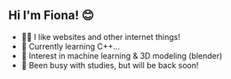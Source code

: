
## Hi I'm Fiona! 😊
- 👩‍💻 I like websites and other internet things!
- 📝 Currently learning C++...
- 🌸 Interest in machine learning & 3D modeling (blender)
- 🌷 Been busy with studies, but will be back soon!
